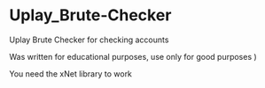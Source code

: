 # Uplay_Brute-Checker
Uplay Brute Checker for checking accounts


Was written for educational purposes,  use only for good purposes )

You need the xNet library to work
